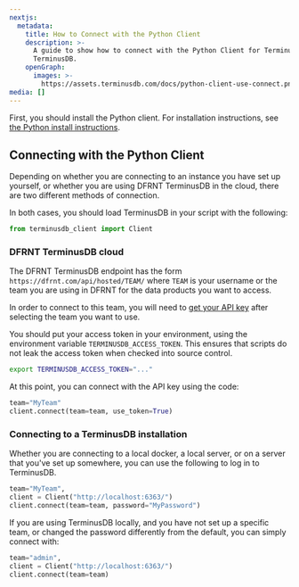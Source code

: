 ```yaml
---
nextjs:
  metadata:
    title: How to Connect with the Python Client
    description: >-
      A guide to show how to connect with the Python Client for TerminusDB and
      TerminusDB.
    openGraph:
      images: >-
        https://assets.terminusdb.com/docs/python-client-use-connect.png
media: []
---
```


First, you should install the Python client. For installation instructions, see [the Python install instructions](/docs/install-the-python-client/).

## Connecting with the Python Client

Depending on whether you are connecting to an instance you have set up yourself, or whether you are using DFRNT TerminusDB in the cloud, there are two different methods of connection.

In both cases, you should load TerminusDB in your script with the following:

```python
from terminusdb_client import Client
```

### DFRNT TerminusDB cloud

The DFRNT TerminusDB endpoint has the form `https://dfrnt.com/api/hosted/TEAM/` where `TEAM` is your username or the team you are using in DFRNT for the data products you want to access.

In order to connect to this team, you will need to [get your API key](/docs/how-to-connect-terminuscms/) after selecting the team you want to use.

You should put your access token in your environment, using the environment variable `TERMINUSDB_ACCESS_TOKEN`. This ensures that scripts do not leak the access token when checked into source control.

```bash
export TERMINUSDB_ACCESS_TOKEN="..."
```

At this point, you can connect with the API key using the code:

```python
team="MyTeam"
client.connect(team=team, use_token=True)
```

### Connecting to a TerminusDB installation

Whether you are connecting to a local docker, a local server, or on a server that you've set up somewhere, you can use the following to log in to TerminusDB.

```python
team="MyTeam",
client = Client("http://localhost:6363/")
client.connect(team=team, password="MyPassword")
```

If you are using TerminusDB locally, and you have not set up a specific team, or changed the password differently from the default, you can simply connect with:

```python
team="admin",
client = Client("http://localhost:6363/")
client.connect(team=team)
```